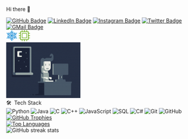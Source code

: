 <!DOCTYPE html>

  <link rel="stylesheet" type="text/css" href="readme.css">
  <script src="readme.js"></script>


<div class="center-container">
  <p>
    Hi there 👋
  </p>
</div>

<div class="flex-container">
  <div class="left-container">
    <a href="https://github.com/shivnathchavan"><img src="https://img.shields.io/badge/-github-24292e?style=flat-circle&labelColor=24292e&logo=github&logoColor=white&link=https://github.com/shivnathchavan" alt="GitHub Badge"></a>
    <a href="https://www.linkedin.com/in/shivnath-chavan-shiva111"><img src="https://img.shields.io/badge/-linkedin-blue?style=flat-circle&logo=Linkedin&logoColor=white&link=https://www.linkedin.com/in/shivnath-chavan-shiva111" alt="LinkedIn Badge"></a>
    <a href="https://www.instagram.com/sh1vnth/?hl=en"><img src="https://img.shields.io/badge/-Instagram-e02c73?style=flat-circle&labelColor=e02c73&logo=Instagram&logoColor=white&link=https://www.instagram.com/sh1vnth/?hl=en" alt="Instagram Badge"></a>
    <a href="https://twitter.com/ChavanShivnath"><img src="https://img.shields.io/badge/-Twitter-1ca0f1?style=flat-circle&labelColor=1ca0f1&logo=twitter&logoColor=white&link=https://twitter.com/ChavanShivnath" alt="Twitter Badge"></a>
    <a href="mailto:Itsshivnath@gmail.com"><img src="https://img.shields.io/badge/-GMail-d54b3d?style=flat-circle&labelColor=d54b3d&logo=gmail&logoColor=white&link=mailto:Itsshivnath@gmail.com" alt="GMail Badge"></a>
  </div>
  <div class="right-container">
    <a href="https://archiveprogram.github.com/"><img src="https://raw.githubusercontent.com/acervenky/animated-github-badges/master/assets/acbadge.gif" width="30" height="30" alt="GitHub Archive Program Badge"></a>
    <a href="https://docs.github.com/en/developers"><img src="https://raw.githubusercontent.com/acervenky/animated-github-badges/master/assets/devbadge.gif" width="30" height="30" alt="GitHub Developer Badge"></a>
  </div>
</div>

<div class="flex-container">
  <div class="left-container">
    <img alt="Night Coding" src="https://raw.githubusercontent.com/AVS1508/AVS1508/master/assets/Night-Coding.gif" width="200" height="150"/>
  </div>
  <div class="right-container">
    🛠 &nbsp;Tech Stack<br>
    <img src="https://img.shields.io/badge/-Python-05122A?style=flat&logo=python" alt="Python">
    <img src="https://img.shields.io/badge/-Java-05122A?style=flat&logo=Java&logoColor=FFA518" alt="Java">
    <img src="https://img.shields.io/badge/-C-05122A?style=flat&logo=C&logoColor=A8B9CC" alt="C">
    <img src="https://img.shields.io/badge/-C++-05122A?style=flat&logo=C%2B%2B&logoColor=00599C" alt="C++">
    <img src="https://img.shields.io/badge/-JavaScript-05122A?style=flat&logo=javascript" alt="JavaScript">
    <img src="https://img.shields.io/badge/-SQL-05122A?style=flat&logo=sql" alt="SQL">
    <img src="https://img.shields.io/badge/-C%23-05122A?style=flat&logo=c-sharp" alt="C#">
    <img src="https://img.shields.io/badge/-Git-05122A?style=flat&logo=git" alt="Git">
    <img src="https://img.shields.io/badge/-GitHub-05122A?style=flat&logo=github" alt="GitHub">
  </div>
</div>

<div class="center-container">
  <a href="https://github.com/shivnathchavan"><img src="https://github-profile-trophy.vercel.app/?username=shivnathchavan&row=1&column=4" alt="GitHub Trophies" width="400"></a>
</div>

<div class="center-container">
  <a href="https://github.com/anuraghazra/github-readme-stats"><img src="https://github-readme-stats.vercel.app/api/top-langs/?username=shivnathchavan&layout=compact&bg_color=00000000" alt="Top Languages"></a>
</div>

<div class="center-container">
  <img src="https://github-readme-streak-stats.herokuapp.com/?user=shivnathchavan&background=00000000" alt="GitHub streak stats">
</div>

</body>
</html>
